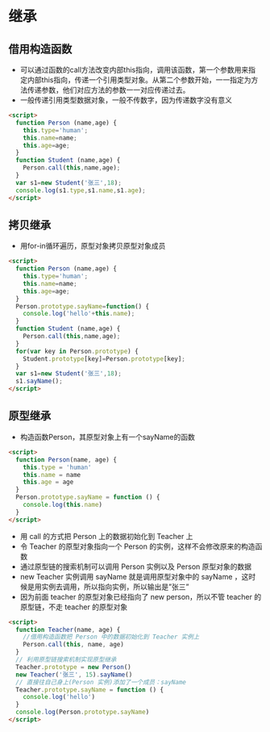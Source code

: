 # 继承

## 借用构造函数

+ 可以通过函数的call方法改变内部this指向，调用该函数，第一个参数用来指定内部this指向，传递一个引用类型对象。从第二个参数开始，一一指定为方法传递参数，他们对应方法的参数一一对应传递过去。
+ 一般传递引用类型数据对象，一般不传数字，因为传递数字没有意义  
```html
<script>
  function Person (name,age) {
    this.type='human';
    this.name=name;
    this.age=age;
  }
  function Student (name,age) {
    Person.call(this,name,age);
  }
  var s1=new Student('张三',18);
  console.log(s1.type,s1.name,s1.age);
</script>
```
## 拷贝继承

+ 用for-in循环遍历，原型对象拷贝原型对象成员
```html
<script>
  function Person (name,age) {
    this.type='human';
    this.name=name;
    this.age=age;
  }
  Person.prototype.sayName=function() {
    console.log('hello'+this.name);
  }
  function Student (name,age) {
    Person.call(this,name,age);
  }
  for(var key in Person.prototype) {
    Student.prototype[key]=Person.prototype[key];
  }
  var s1=new Student('张三',18);
  s1.sayName();
</script>
```
## 原型继承

+ 构造函数Person，其原型对象上有一个sayName的函数
```html
<script>
  function Person(name, age) {
    this.type = 'human'
    this.name = name
    this.age = age
  }
  Person.prototype.sayName = function () {
    console.log(this.name)
  }
</script>
```
+ 用 call 的方式把 Person 上的数据初始化到 Teacher 上
+ 令 Teacher 的原型对象指向一个 Person 的实例，这样不会修改原来的构造函数
+ 通过原型链的搜索机制可以调用 Person 实例以及 Person 原型对象的数据
+ new Teacher 实例调用 sayName 就是调用原型对象中的 sayName ，这时候是用实例去调用，所以指向实例，所以输出是”张三”
+ 因为前面 teacher 的原型对象已经指向了 new person，所以不管 teacher 的原型链，不走 teacher 的原型对象
```html
<script>
  function Teacher(name, age) {
    //借用构造函数把 Person 中的数据初始化到 Teacher 实例上
    Person.call(this, name, age)
  }
  // 利用原型链搜索机制实现原型继承
  Teacher.prototype = new Person()
  new Teacher('张三', 15).sayName()
  // 直接往自己身上(Person 实例)添加了一个成员：sayName
  Teacher.prototype.sayName = function () {
    console.log('hello')
  }
  console.log(Person.prototype.sayName)
</script>
```